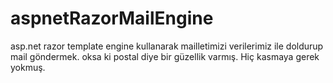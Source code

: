 # aspnetRazorMailEngine
asp.net razor  template engine kullanarak mailletimizi verilerimiz ile doldurup mail göndermek.
oksa ki postal diye bir güzellik varmış. Hiç kasmaya gerek yokmuş.

